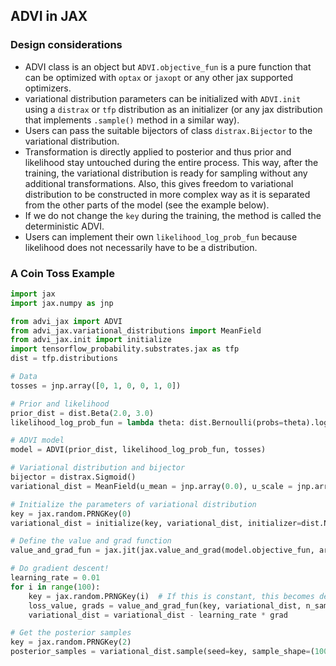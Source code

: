 ## ADVI in JAX

### Design considerations

* ADVI class is an object but `ADVI.objective_fun` is a pure function that can be optimized with `optax` or `jaxopt` or any other jax supported optimizers.
* variational distribution parameters can be initialized with `ADVI.init` using a `distrax` or `tfp` distribution as an initializer (or any jax distribution that implements `.sample()` method in a similar way).
* Users can pass the suitable bijectors of class `distrax.Bijector` to the variational distribution.
* Transformation is directly applied to posterior and thus prior and likelihood stay untouched during the entire process. This way, after the training, the variational distribution is ready for sampling without any additional transformations. Also, this gives freedom to variational distribution to be constructed in more complex way as it is separated from the other parts of the model (see the example below).
* If we do not change the `key` during the training, the method is called the deterministic ADVI.
* Users can implement their own `likelihood_log_prob_fun` because likelihood does not necessarily have to be a 
distribution.

### A Coin Toss Example

```py
import jax
import jax.numpy as jnp

from advi_jax import ADVI
from advi_jax.variational_distributions import MeanField
from advi_jax.init import initialize
import tensorflow_probability.substrates.jax as tfp
dist = tfp.distributions

# Data
tosses = jnp.array([0, 1, 0, 0, 1, 0])

# Prior and likelihood
prior_dist = dist.Beta(2.0, 3.0)
likelihood_log_prob_fun = lambda theta: dist.Bernoulli(probs=theta).log_prob(tosses).sum()

# ADVI model
model = ADVI(prior_dist, likelihood_log_prob_fun, tosses)

# Variational distribution and bijector
bijector = distrax.Sigmoid()
variational_dist = MeanField(u_mean = jnp.array(0.0), u_scale = jnp.array(0.0), bijector = bijector)

# Initialize the parameters of variational distribution
key = jax.random.PRNGKey(0)
variational_dist = initialize(key, variational_dist, initializer=dist.Normal(0.0, 1.0))

# Define the value and grad function
value_and_grad_fun = jax.jit(jax.value_and_grad(model.objective_fun, argnums=1), static_argnums=2)

# Do gradient descent!
learning_rate = 0.01
for i in range(100):
    key = jax.random.PRNGKey(i)  # If this is constant, this becomes deterministic ADVI
    loss_value, grads = value_and_grad_fun(key, variational_dist, n_samples=10)
    variational_dist = variational_dist - learning_rate * grad

# Get the posterior samples
key = jax.random.PRNGKey(2)
posterior_samples = variational_dist.sample(seed=key, sample_shape=(100,))
```
